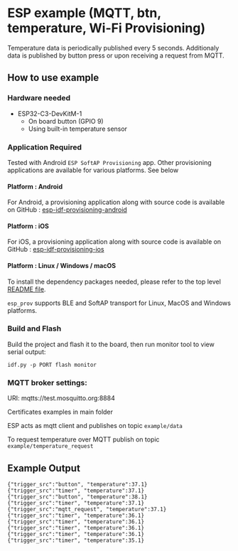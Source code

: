 # ESP example (MQTT, btn, temperature, Wi-Fi Provisioning)

Temperature data is periodically published every 5 seconds. Additionaly data is published by button press or upon receiving a request from MQTT. 



## How to use example
### Hardware needed
* ESP32-C3-DevKitM-1
    * On board button (GPIO 9)
    * Using built-in temperature sensor

### Application Required

Tested with Android ``ESP SoftAP Provisioning`` app. Other provisioning applications are available for various platforms. See below

#### Platform : Android
For Android, a provisioning application along with source code is available on GitHub : [esp-idf-provisioning-android](https://github.com/espressif/esp-idf-provisioning-android)
#### Platform : iOS
For iOS, a provisioning application along with source code is available on GitHub : [esp-idf-provisioning-ios](https://github.com/espressif/esp-idf-provisioning-ios)
#### Platform : Linux / Windows / macOS
To install the dependency packages needed, please refer to the top level [README file](../../README.md#running-test-python-script-pytest).

`esp_prov` supports BLE and SoftAP transport for Linux, MacOS and Windows platforms. 


### Build and Flash

Build the project and flash it to the board, then run monitor tool to view serial output:

```
idf.py -p PORT flash monitor
```

### MQTT broker settings:

URI: mqtts://test.mosquitto.org:8884

Certificates examples in main folder 

ESP acts as mqtt client and publishes on topic ``example/data``

To request temperature over MQTT publish on topic ``example/temperature_request``

## Example Output

```
{"trigger_src":"button", "temperature":37.1}
{"trigger_src":"timer", "temperature":37.1}
{"trigger_src":"button", "temperature":38.1}
{"trigger_src":"timer", "temperature":37.1}
{"trigger_src":"mqtt_request", "temperature":37.1}
{"trigger_src":"timer", "temperature":36.1}
{"trigger_src":"timer", "temperature":36.1}
{"trigger_src":"timer", "temperature":36.1}
{"trigger_src":"timer", "temperature":36.1}
{"trigger_src":"timer", "temperature":35.1}
```

